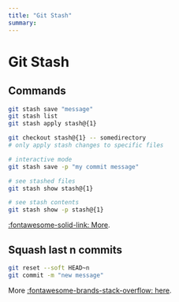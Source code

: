 ```yaml
---
title: "Git Stash"
summary:
---
```


Git Stash
===

Commands
---

```bash
git stash save "message"
git stash list
git stash apply stash@{1}

git checkout stash@{1} -- somedirectory
# only apply stash changes to specific files

# interactive mode
git stash save -p "my commit message"

# see stashed files
git stash show stash@{1}

# see stash contents
git stash show -p stash@{1}
```

[:fontawesome-solid-link: More](https://www.freecodecamp.org/news/useful-tricks-you-might-not-know-about-git-stash-e8a9490f0a1a/).

Squash last n commits
---
```bash
git reset --soft HEAD~n
git commit -m "new message"
```

More [:fontawesome-brands-stack-overflow: here](https://stackoverflow.com/questions/5189560/squash-my-last-x-commits-together-using-git/5201642#5201642).
